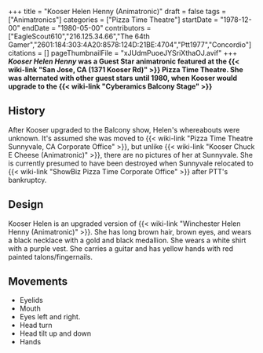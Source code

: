 +++
title = "Kooser Helen Henny (Animatronic)"
draft = false
tags = ["Animatronics"]
categories = ["Pizza Time Theatre"]
startDate = "1978-12-00"
endDate = "1980-05-00"
contributors = ["EagleScout610","216.125.34.66","The 64th Gamer","2601:184:303:4A20:8578:124D:21BE:4704","Ptt1977","Concordio"]
citations = []
pageThumbnailFile = "xJUdmPuoeJYSriXthaOJ.avif"
+++
***Kooser Helen Henny* was a Guest Star animatronic featured at the {{< wiki-link "San Jose, CA (1371 Kooser Rd)" >}} Pizza Time Theatre. She was alternated with other guest stars until 1980, when Kooser would upgrade to the {{< wiki-link "Cyberamics Balcony Stage" >}}**

## History

After Kooser upgraded to the Balcony show, Helen's whereabouts were unknown. It's assumed she was moved to {{< wiki-link "Pizza Time Theatre Sunnyvale, CA Corporate Office" >}}, but unlike {{< wiki-link "Kooser Chuck E Cheese (Animatronic)" >}}, there are no pictures of her at Sunnyvale. She is currently presumed to have been destroyed when Sunnyvale relocated to {{< wiki-link "ShowBiz Pizza Time Corporate Office" >}} after PTT's bankruptcy.

## Design

Kooser Helen is an upgraded version of {{< wiki-link "Winchester Helen Henny (Animatronic)" >}}. She has long brown hair, brown eyes, and wears a black necklace with a gold and black medallion. She wears a white shirt with a purple vest. She carries a guitar and has yellow hands with red painted talons/fingernails.

## Movements

- Eyelids
- Mouth
- Eyes left and right.
- Head turn
- Head tilt up and down
- Hands
